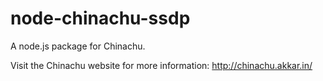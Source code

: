 # node-chinachu-ssdp

A node.js package for Chinachu.

Visit the Chinachu website for more information: <http://chinachu.akkar.in/>
